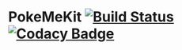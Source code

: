 # PokeMeKit [![Build Status](https://travis-ci.org/pokemeapp/PokeMeKit.svg?branch=master)](https://travis-ci.org/pokemeapp/PokeMeKit) [![Codacy Badge](https://api.codacy.com/project/badge/Grade/257c6340b43a45778e79d2c25a699d2e)](https://www.codacy.com/app/realdiwin/PokeMeApp?utm_source=github.com&amp;utm_medium=referral&amp;utm_content=pokemeapp/PokeMeApp&amp;utm_campaign=Badge_Grade)
